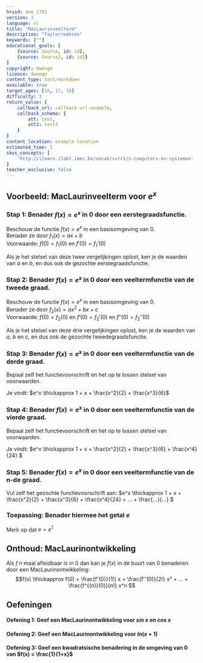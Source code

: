 ```yaml
---
hruid: anm_1701
version: 3
language: nl
title: "MacLaurinveelterm"
description: "Taylorreeksen"
keywords: [""]
educational_goals: [
    {source: Source, id: id}, 
    {source: Source2, id: id2}
]
copyright: dwengo
licence: dwengo
content_type: text/markdown
available: true
target_ages: [16, 17, 18]
difficulty: 3
return_value: {
    callback_url: callback-url-example,
    callback_schema: {
        att: test,
        att2: test2
    }
}
content_location: example-location
estimated_time: 1
skos_concepts: [
    'http://ilearn.ilabt.imec.be/vocab/curr1/s-computers-en-systemen'
]
teacher_exclusive: false
---
```


## Voorbeeld: MacLaurinveelterm voor $e^x$

### Stap 1: Benader $f(x) = e^x$ in $0$ door een eerstegraadsfunctie.

Beschouw de functie $f(x) = e^x$ in een basisomgeving van $0$.<br>
Benader ze door $f_{1}(x) = ax + b$ <br>
Voorwaarde: $f(0) = f_{1}(0)$ en $f'(0) = f_{1}'(0)$

Als je het stelsel van deze twee vergelijkingen oplost, ken je de waarden van $a$ en $b$, en dus ook de gezochte eerstegraadsfunctie.<br>

### Stap 2: Benader $f(x) = e^x$ in $0$ door een veeltermfunctie van de tweede graad.

Beschouw de functie $f(x) = e^x$ in een basisomgeving van $0$.<br>
Benader ze door $f_{2}(x) = ax^2 + b x + c$ <br>
Voorwaarde: $f(0) = f_{2}(0)$ en $f'(0) = f_{2}'(0)$ en $f''(0) = f_{2}''(0)$

Als je het stelsel van deze drie vergelijkingen oplost, ken je de waarden van $a$, $b$ en $c$, en dus ook de gezochte tweedegraadsfunctie.<br>

### Stap 3: Benader $f(x) = e^x$ in $0$ door een veeltermfunctie van de derde graad.

Bepaal zelf het functievoorschrift en het op te lossen stelsel van voorwaarden.

Je vindt: $e^x \thickapprox 1 + x + \frac{x^2}{2} + \frac{x^3}{6}$

### Stap 4: Benader $f(x) = e^x$ in $0$ door een veeltermfunctie van de vierde graad.

Bepaal zelf het functievoorschrift en het op te lossen stelsel van voorwaarden.

Je vindt: $e^x \thickapprox 1 + x + \frac{x^2}{2} + \frac{x^3}{6} + \frac{x^4}{24} $

### Stap 5: Benader $f(x) = e^x$ in $0$ door een veeltermfunctie van de n-de graad.

Vul zelf het gezochte functievoorschrift aan: $e^x \thickapprox 1 + x + \frac{x^2}{2} + \frac{x^3}{6} + \frac{x^4}{24} + ... + \frac{...}{...}   $

### Toepassing: Benader hiermee het getal *e*

Merk op dat $e = e^{1}$

## Onthoud: MacLaurinontwikkeling
Als $f$ $n$ maal afleidbaar is in $0$ dan kan je $f(x)$ in de buurt van $0$ benaderen door een MacLaurinontwikkeling:
$$f(x) \thickapprox f(0)  + \frac{f'(0)}{1!} x +  \frac{f''(0)}{2!} x² + ... + \frac{f^{(n)}(0)}{n!} x^n $$

## Oefeningen

#### Oefening 1: Geef een MacLaurinontwikkeling voor $sin \ x$ en $cos \ x$

#### Oefening 2: Geef een MacLaurinontwikkeling voor $ln(x+1)$

#### Oefening 3: Geef een kwadratsische benadering in de omgeving van 0 van $f(x) = \frac{1}{1+x}$

